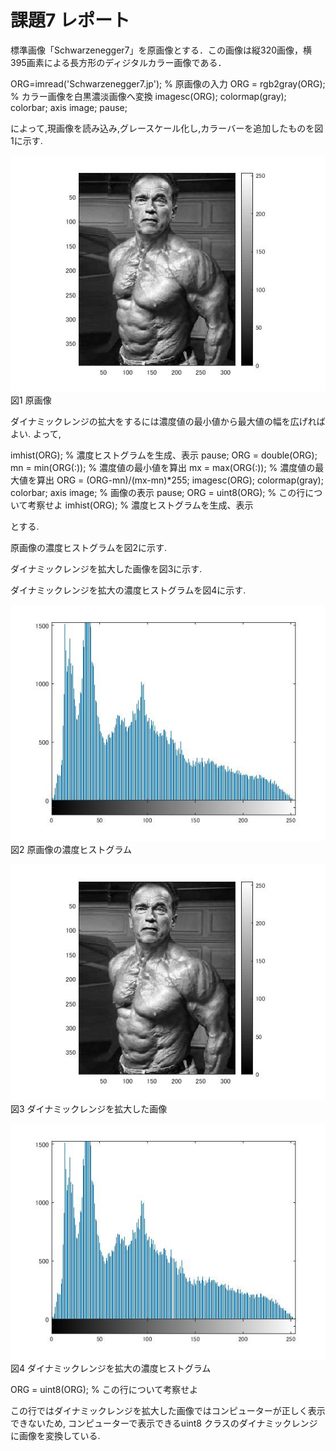 # 課題7  レポート

標準画像「Schwarzenegger7」を原画像とする．この画像は縦320画像，横395画素による長方形のディジタルカラー画像である．

ORG=imread('Schwarzenegger7.jp'); % 原画像の入力 ORG = rgb2gray(ORG); % カラー画像を白黒濃淡画像へ変換 imagesc(ORG); colormap(gray); colorbar; axis image; pause;

によって,現画像を読み込み,グレースケール化し,カラーバーを追加したものを図1に示す.



![原画像](https://raw.githubusercontent.com/09ne028koya/lecture_image_processing/master/7001.jpg)  
図1 原画像

ダイナミックレンジの拡大をするには濃度値の最小値から最大値の幅を広げればよい.
よって,



imhist(ORG); % 濃度ヒストグラムを生成、表示
pause;
ORG = double(ORG);
mn = min(ORG(:)); % 濃度値の最小値を算出
mx = max(ORG(:)); % 濃度値の最大値を算出
ORG = (ORG-mn)/(mx-mn)*255;
imagesc(ORG); colormap(gray); colorbar;  axis image; % 画像の表示
pause;
ORG = uint8(ORG); % この行について考察せよ
imhist(ORG); % 濃度ヒストグラムを生成、表示


とする.

原画像の濃度ヒストグラムを図2に示す.


ダイナミックレンジを拡大した画像を図3に示す.


ダイナミックレンジを拡大の濃度ヒストグラムを図4に示す.



![原画像](https://raw.githubusercontent.com/09ne028koya/lecture_image_processing/master/7002.jpg)  
図2 原画像の濃度ヒストグラム



![原画像](https://raw.githubusercontent.com/09ne028koya/lecture_image_processing/master/7003.jpg)  
図3 ダイナミックレンジを拡大した画像



![原画像](https://raw.githubusercontent.com/09ne028koya/lecture_image_processing/master/7004.jpg)  
図4 ダイナミックレンジを拡大の濃度ヒストグラム







ORG = uint8(ORG); % この行について考察せよ


この行ではダイナミックレンジを拡大した画像ではコンピューターが正しく表示できないため,
コンピューターで表示できるuint8 クラスのダイナミックレンジに画像を変換している.


